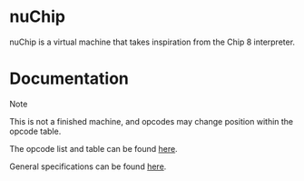 # nuChip
nuChip is a virtual machine that takes inspiration from the Chip 8 interpreter.

# Documentation
> [!NOTE]
> This is not a finished machine, and opcodes may change position within the opcode table.

The opcode list and table can be found [here](Documentation/Opcodes.MD).

General specifications can be found [here](Documentation/Specifications.MD).
